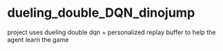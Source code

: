 # dueling_double_DQN_dinojump
project uses dueling double dqn + personalized replay buffer to help the agent learn the game
